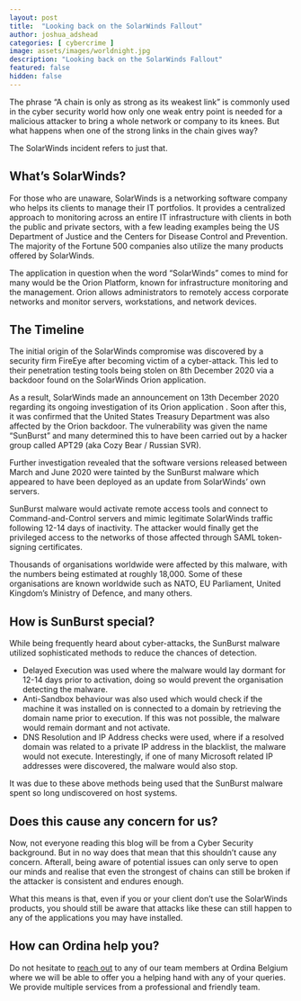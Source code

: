 ```yaml
---
layout: post
title:  "Looking back on the SolarWinds Fallout"
author: joshua_adshead
categories: [ cybercrime ]
image: assets/images/worldnight.jpg
description: "Looking back on the SolarWinds Fallout"
featured: false
hidden: false
---
```


The phrase “A chain is only as strong as its weakest link” is commonly used in the cyber security world how only one weak entry point is needed for a malicious attacker to bring a whole network or company to its knees. But what happens when one of the strong links in the chain gives way?

The SolarWinds incident refers to just that. 

## What’s SolarWinds?

For those who are unaware, SolarWinds is a networking software company who helps its clients  to manage their IT portfolios. It provides a centralized approach to monitoring across an entire IT infrastructure with clients in both the public and private sectors, with a few leading examples being the US Department of Justice and the Centers for Disease Control and Prevention. The majority of the Fortune 500 companies also utilize the many products offered by SolarWinds.

The application in question when the word “SolarWinds” comes to mind for many would be the Orion Platform, known for infrastructure monitoring and the management. Orion allows administrators to remotely access corporate networks and monitor servers, workstations, and network devices.


## The Timeline
The initial origin of the SolarWinds compromise was discovered by a security firm FireEye after becoming victim of a cyber-attack. This led to their penetration testing tools being stolen on 8th December 2020 via a backdoor found on the SolarWinds Orion application.

As a result, SolarWinds made an announcement on 13th December 2020 regarding its ongoing investigation of its  Orion application . Soon after this, it was confirmed that the United States Treasury Department was also affected by the Orion backdoor. The vulnerability was given the name “SunBurst” and many determined this to have been carried out by a hacker group called APT29 (aka Cozy Bear / Russian SVR).

Further investigation revealed that the software versions released between March and June 2020 were tainted by the SunBurst malware which appeared to have been deployed as an update from SolarWinds’ own servers. 

SunBurst malware would activate remote access tools and connect to Command-and-Control servers and mimic legitimate SolarWinds traffic following 12-14 days of inactivity. The attacker would finally get the privileged access to the networks of those affected through SAML token-signing certificates.

Thousands of organisations worldwide were affected by this malware, with the numbers being estimated at roughly 18,000. Some of these organisations are known worldwide such as NATO, EU Parliament, United Kingdom’s Ministry of Defence, and many others.

## How is SunBurst special?
While being frequently heard about cyber-attacks, the SunBurst malware utilized sophisticated methods to reduce the chances of detection.
* Delayed Execution was used where the malware would lay dormant for 12-14 days prior to activation, doing so would prevent the organisation detecting the malware. 
* Anti-Sandbox behaviour was also used which would check if the machine it was installed on is connected to a domain by retrieving the domain name prior to execution. If this was not possible, the malware would remain dormant and not activate.
* DNS Resolution and IP Address checks were used, where if a resolved domain was related to a private IP address in the blacklist, the malware would not execute. Interestingly, if one of many Microsoft related IP addresses were discovered, the malware would also stop.

It was due to these above methods being used that the SunBurst malware spent so long undiscovered on host systems.

## Does this cause any concern for us?
Now, not everyone reading this blog will be from a Cyber Security background. But in no way does that mean that this shouldn’t cause any concern. Afterall, being aware of potential issues can only serve to open our minds and realise that even the strongest of chains can still be broken if the attacker is consistent and endures enough. 

What this means is that, even if you or your client don’t use the SolarWinds products, you should still be aware that attacks like these can still happen to any of the applications you may have installed. 


## How can Ordina help you?
Do not hesitate to [reach out](https://www.ordina.be/diensten/security-and-privacy/) to any of our team members at Ordina Belgium where we will be able to offer you a helping hand with any of your queries. We provide multiple services from a professional and friendly team.
